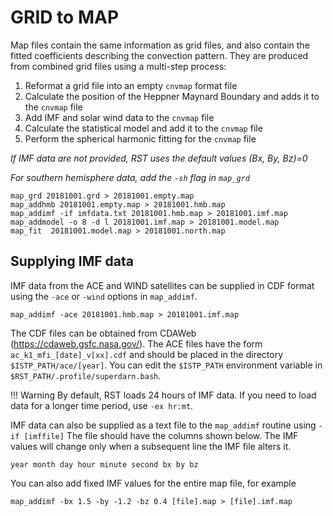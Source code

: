 <!--
(C) Copyright 2019 University Centre in Svalbard (UNIS)
author: Emma Bland, UNIS
Modifications:
    2020-03-14 Emma Bland updated instructions on how to add IMF data
-->
# GRID to MAP
Map files contain the same information as grid files, and also contain the fitted coefficients describing the convection pattern. They are produced from combined grid files using a multi-step process:

1. Reformat a grid file into an empty `cnvmap` format file
2. Calculate the position of the Heppner Maynard Boundary and adds it to the `cnvmap` file
3. Add IMF and solar wind data to the `cnvmap` file
4. Calculate the statistical model and add it to the `cnvmap` file
5. Perform the spherical harmonic fitting for the `cnvmap` file

*If IMF data are not provided, RST uses the default values (Bx, By, Bz)=0*

*For southern hemisphere data, add the `-sh` flag in `map_grd`*

```
map_grd 20181001.grd > 20181001.empty.map
map_addhmb 20181001.empty.map > 20181001.hmb.map
map_addimf -if imfdata.txt 20181001.hmb.map > 20181001.imf.map
map_addmodel -o 8 -d l 20181001.imf.map > 20181001.model.map
map_fit  20181001.model.map > 20181001.north.map
```

## Supplying IMF data

IMF data from the ACE and WIND satellites can be supplied in CDF format using the `-ace` or `-wind` options in `map_addimf`. 
```
map_addimf -ace 20181001.hmb.map > 20181001.imf.map
```
The CDF files can be obtained from CDAWeb (https://cdaweb.gsfc.nasa.gov/). The ACE files have the form `ac_k1_mfi_[date]_v[xx].cdf` and should be placed in the directory `$ISTP_PATH/ace/[year]`. You can edit the `$ISTP_PATH` environment variable in `$RST_PATH/.profile/superdarn.bash`.

!!! Warning
    By default, RST loads 24 hours of IMF data. If you need to load data for a longer time period, use `-ex hr:mt`.

IMF data can also be supplied as a text file to the `map_addimf` routine using `-if [imffile]` 
The file should have the columns shown below. The IMF values will change only when a subsequent line the IMF file alters it.

```
year month day hour minute second bx by bz
```

You can also add fixed IMF values for the entire map file, for example
```
map_addimf -bx 1.5 -by -1.2 -bz 0.4 [file].map > [file].imf.map
```
